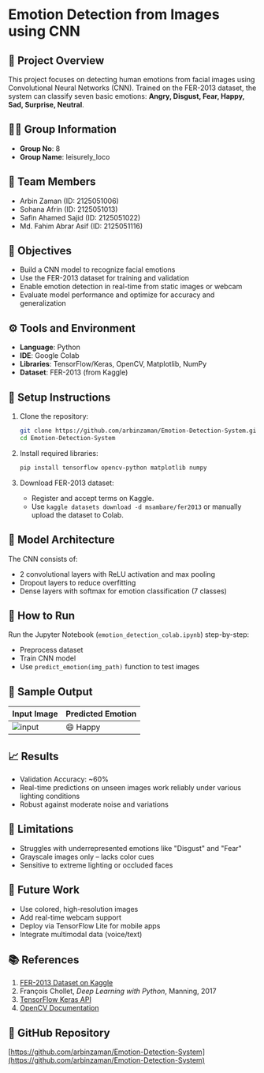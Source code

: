 # Emotion Detection from Images using CNN

## 📌 Project Overview
This project focuses on detecting human emotions from facial images using Convolutional Neural Networks (CNN). Trained on the FER-2013 dataset, the system can classify seven basic emotions: **Angry, Disgust, Fear, Happy, Sad, Surprise, Neutral**.

## 🧑‍💻 Group Information
- **Group No**: 8  
- **Group Name**: leisurely_loco

## 👥 Team Members
- Arbin Zaman (ID: 2125051006)
- Sohana Afrin (ID: 2125051013)
- Safin Ahamed Sajid (ID: 2125051022)
- Md. Fahim Abrar Asif (ID: 2125051116)

## 🎯 Objectives
- Build a CNN model to recognize facial emotions
- Use the FER-2013 dataset for training and validation
- Enable emotion detection in real-time from static images or webcam
- Evaluate model performance and optimize for accuracy and generalization

## ⚙️ Tools and Environment
- **Language**: Python  
- **IDE**: Google Colab  
- **Libraries**: TensorFlow/Keras, OpenCV, Matplotlib, NumPy  
- **Dataset**: FER-2013 (from Kaggle)

## 🔧 Setup Instructions
1. Clone the repository:
    ```bash
    git clone https://github.com/arbinzaman/Emotion-Detection-System.git
    cd Emotion-Detection-System
    ```

2. Install required libraries:
    ```bash
    pip install tensorflow opencv-python matplotlib numpy
    ```

3. Download FER-2013 dataset:
    - Register and accept terms on Kaggle.
    - Use `kaggle datasets download -d msambare/fer2013` or manually upload the dataset to Colab.

## 🧠 Model Architecture
The CNN consists of:
- 2 convolutional layers with ReLU activation and max pooling
- Dropout layers to reduce overfitting
- Dense layers with softmax for emotion classification (7 classes)

## 🚀 How to Run
Run the Jupyter Notebook (`emotion_detection_colab.ipynb`) step-by-step:
- Preprocess dataset
- Train CNN model
- Use `predict_emotion(img_path)` function to test images

## 📸 Sample Output

Input Image | Predicted Emotion
------------|------------------
![input](examples/input.png) | 😄 Happy

## 📈 Results
- Validation Accuracy: ~60%  
- Real-time predictions on unseen images work reliably under various lighting conditions  
- Robust against moderate noise and variations

## 🧪 Limitations
- Struggles with underrepresented emotions like "Disgust" and "Fear"
- Grayscale images only – lacks color cues
- Sensitive to extreme lighting or occluded faces

## 🔮 Future Work
- Use colored, high-resolution images
- Add real-time webcam support
- Deploy via TensorFlow Lite for mobile apps
- Integrate multimodal data (voice/text)

## 📚 References
1. [FER-2013 Dataset on Kaggle](https://www.kaggle.com/datasets/msambare/fer2013)  
2. François Chollet, *Deep Learning with Python*, Manning, 2017  
3. [TensorFlow Keras API](https://www.tensorflow.org/api_docs/python/tf/keras)  
4. [OpenCV Documentation](https://docs.opencv.org/)

## 🔗 GitHub Repository
[https://github.com/arbinzaman/Emotion-Detection-System](https://github.com/arbinzaman/Emotion-Detection-System)
